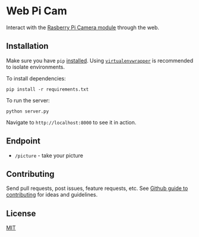 # Web Pi Cam
Interact with the [Rasberry Pi Camera module](https://www.raspberrypi.org/products/camera-module/) through the web.

## Installation
Make sure you have `pip` [installed](https://pip.pypa.io/en/stable/installing/). Using [`virtualenvwrapper`](https://virtualenvwrapper.readthedocs.org/en/latest/) is recommended to isolate environments.

To install dependencies:

`pip install -r requirements.txt`

To run the server:

`python server.py`

Navigate to `http://localhost:8000` to see it in action.

## Endpoint
* `/picture` - take your picture

## Contributing
Send pull requests, post issues, feature requests, etc. See [Github guide to contributing](https://guides.github.com/activities/contributing-to-open-source/) for ideas and guidelines.

## License
[MIT](https://opensource.org/licenses/MIT)

